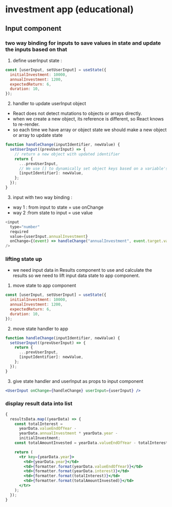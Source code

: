 # investment app (educational)

## Input component

### two way binding for inputs to save values in state and update the inputs based on that

1. define userInput state :

```js
const [userInput, setUserInput] = useState({
  initialInvestment: 10000,
  annualInvestment: 1200,
  expectedReturn: 6,
  duration: 10,
});
```

2. handler to update userInput object

- React does not detect mutations to objects or arrays directly.
- when we create a new object, its reference is different, so React knows to re-render.
- so each time we have array or object state we should make a new object or array to update state

```js
function handleChange(inputIdentifier, newValue) {
  setUserInput((prevUserInput) => {
    // return a new object with updated identifier
    return {
      ...prevUserInput,
      // We use [] to dynamically set object keys based on a variable's value instead of treating it as a literal string.
      [inputIdentifier]: newValue,
    };
  });
}
```

3. input with two way binding :

- way 1 : from input to state = use onChange
- way 2 :from state to input = use value

```js
<input
  type="number"
  required
  value={userInput.annualInvestment}
  onChange={(event) => handleChange("annualInvestment", event.target.value)}
/>
```

### lifting state up

- we need input data in Results component to use and calculate the results so we need to lift input data state to app component.

1. move state to app component

```js
const [userInput, setUserInput] = useState({
  initialInvestment: 10000,
  annualInvestment: 1200,
  expectedReturn: 6,
  duration: 10,
});
```

2. move state handler to app

```js
function handleChange(inputIdentifier, newValue) {
  setUserInput((prevUserInput) => {
    return {
      ...prevUserInput,
      [inputIdentifier]: newValue,
    };
  });
}
```

3. give state handler and userInput as props to input component

```jsx
<UserInput onChange={handleChange} userInput={userInput} />
```

### display result data into list

```jsx
{
  resultsData.map((yearData) => {
    const totalInterest =
      yearData.valueEndOfYear -
      yearData.annualInvestment * yearData.year -
      initialInvestment;
    const totalAmountInvested = yearData.valueEndOfYear - totalInterest;

    return (
      <tr key={yearData.year}>
        <td>{yearData.year}</td>
        <td>{formatter.format(yearData.valueEndOfYear)}</td>
        <td>{formatter.format(yearData.interest)}</td>
        <td>{formatter.format(totalInterest)}</td>
        <td>{formatter.format(totalAmountInvested)}</td>
      </tr>
    );
  });
}
```

